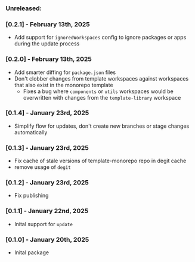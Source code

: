 ### Unreleased:

### [0.2.1] - February 13th, 2025

- Add support for `ignoredWorkspaces` config to ignore packages or apps during the update process

### [0.2.0] - February 13th, 2025

- Add smarter diffing for `package.json` files
- Don't clobber changes from template workspaces against workspaces that also exist in the monorepo template
  - Fixes a bug where `components` or `utils` workspaces would be overwritten with changes from the `template-library` workspace

### [0.1.4] - January 23rd, 2025

- Simplify flow for updates, don't create new branches or stage changes automatically

### [0.1.3] - January 23rd, 2025

- Fix cache of stale versions of template-monorepo repo in degit cache
- remove usage of `degit`

### [0.1.2] - January 23rd, 2025

- Fix publishing

### [0.1.1] - January 22nd, 2025

- Inital support for `update`

### [0.1.0] - January 20th, 2025

- Inital package
